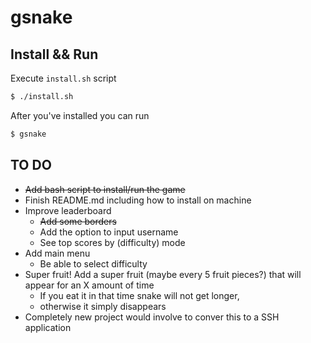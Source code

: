 # gsnake

## Install && Run 
Execute `install.sh` script 

```bash
$ ./install.sh
```

After you've installed you can run
```bash 
$ gsnake 
```

## TO DO
- ~~Add bash script to install/run the game~~
- Finish README.md including how to install on machine
- Improve leaderboard 
    - ~~Add some borders~~
    - Add the option to input username
    - See top scores by (difficulty) mode
- Add main menu 
    - Be able to select difficulty 
- Super fruit! Add a super fruit (maybe every 5 fruit pieces?) that will appear for an X amount of time
    - If you eat it in that time snake will not get longer, 
    - otherwise it simply disappears
- Completely new project would involve to conver this to a SSH application 
